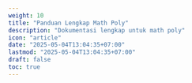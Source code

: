 ```yaml
---
weight: 10
title: "Panduan Lengkap Math Poly"
description: "Dokumentasi lengkap untuk math poly"
icon: "article"
date: "2025-05-04T13:04:35+07:00"
lastmod: "2025-05-04T13:04:35+07:00"
draft: false
toc: true
---
```

